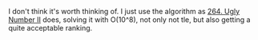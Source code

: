 I don't think it's worth thinking of. I just use the algorithm as [264. Ugly Number II](https://leetcode.com/problems/ugly-number-ii/) does, solving it with O(10^8), not only not tle, but also getting a quite acceptable ranking.